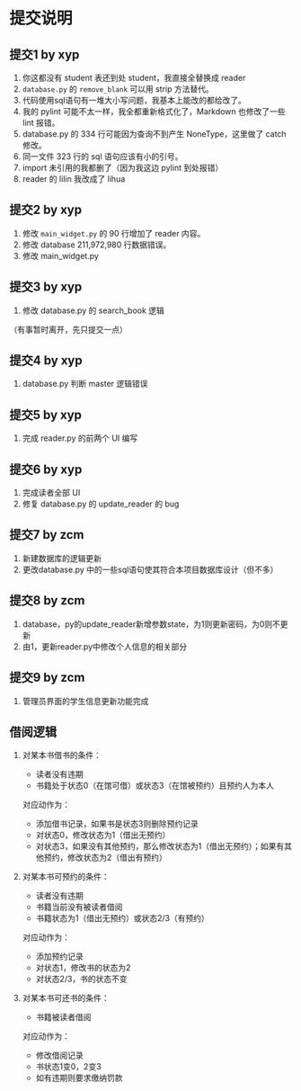 # 提交说明

## 提交1 by xyp

1. 你这都没有 student 表还到处 student，我直接全替换成 reader
2. `database.py` 的 `remove_blank` 可以用 strip 方法替代。
3. 代码使用sql语句有一堆大小写问题，我基本上能改的都给改了。
4. 我的 pylint 可能不太一样，我全都重新格式化了，Markdown 也修改了一些 lint 报错。
5. database.py 的 334 行可能因为查询不到产生 NoneType，这里做了 catch 修改。
6. 同一文件 323 行的 sql 语句应该有小的引号。
7. import 未引用的我都删了（因为我这边 pylint 到处报错）
8. reader 的 lilin 我改成了 lihua

## 提交2 by xyp

1. 修改 `main_widget.py` 的 90 行增加了 reader 内容。
2. 修改 database 211,972,980 行数据错误。
3. 修改 main_widget.py

## 提交3 by xyp

1. 修改 database.py 的 search_book 逻辑

（有事暂时离开，先只提交一点）

## 提交4 by xyp

1. database.py 判断 master 逻辑错误

## 提交5 by xyp

1. 完成 reader.py 的前两个 UI 编写

## 提交6 by xyp

1. 完成读者全部 UI
2. 修复 database.py 的 update_reader 的 bug

## 提交7 by zcm

1. 新建数据库的逻辑更新
2. 更改database.py 中的一些sql语句使其符合本项目数据库设计（但不多）

## 提交8 by zcm

1. database，py的update_reader新增参数state，为1则更新密码，为0则不更新
2. 由1，更新reader.py中修改个人信息的相关部分

## 提交9 by zcm

1. 管理员界面的学生信息更新功能完成

## 借阅逻辑

1. 对某本书借书的条件：

   - 读者没有违期
   - 书籍处于状态0（在馆可借）或状态3（在馆被预约）且预约人为本人

   对应动作为：

   - 添加借书记录，如果书是状态3则删除预约记录
   - 对状态0，修改状态为1（借出无预约）
   - 对状态3，如果没有其他预约，那么修改状态为1（借出无预约）；如果有其他预约，修改状态为2（借出有预约）

2. 对某本书可预约的条件：

   - 读者没有违期
   - 书籍当前没有被读者借阅
   - 书籍状态为1（借出无预约）或状态2/3（有预约）

   对应动作为：

   - 添加预约记录
   - 对状态1，修改书的状态为2
   - 对状态2/3，书的状态不变

3. 对某本书可还书的条件：

   - 书籍被读者借阅

   对应动作为：

   - 修改借阅记录
   - 书状态1变0，2变3
   - 如有违期则要求缴纳罚款
